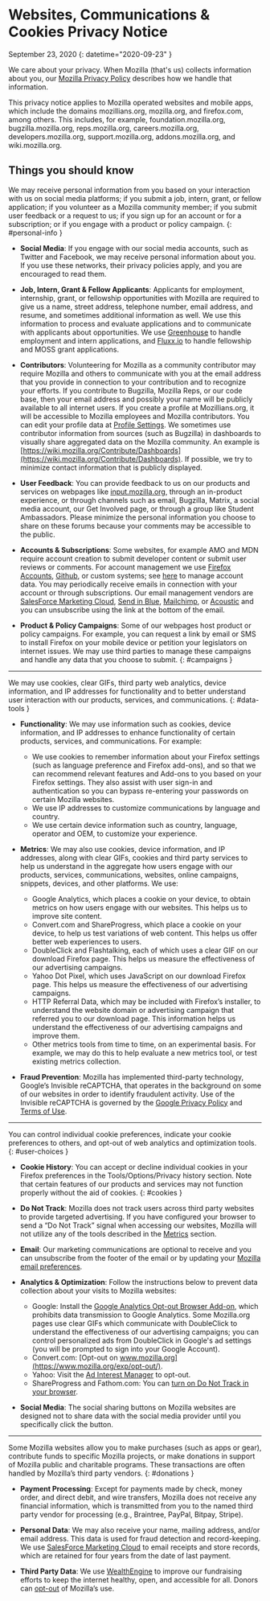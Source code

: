 # Websites, Communications & Cookies Privacy Notice

September 23, 2020
{: datetime="2020-09-23" }

We care about your privacy. When Mozilla (that's us) collects information about you, our [Mozilla Privacy Policy](https://www.mozilla.org/privacy/) describes how we handle that information.

This privacy notice applies to Mozilla operated websites and mobile apps, which include the domains mozillians.org, mozilla.org, and firefox.com, among others. This includes, for example, foundation.mozilla.org, bugzilla.mozilla.org, reps.mozilla.org, careers.mozilla.org, developers.mozilla.org, support.mozilla.org, addons.mozilla.org, and wiki.mozilla.org.

## Things you should know

We may receive personal information from you based on your interaction with us on social media platforms; if you submit a job, intern, grant, or fellow application; if you volunteer as a Mozilla community member; if you submit user feedback or a request to us; if you sign up for an account or for a subscription; or if you engage with a product or policy campaign. 
{: #personal-info }

* **Social Media**: If you engage with our social media accounts, such as Twitter and Facebook, we may receive personal information about you. If you use these networks, their privacy policies apply, and you are encouraged to read them.

* **Job, Intern, Grant & Fellow Applicants**: Applicants for employment, internship, grant, or fellowship opportunities with Mozilla are required to give us a name, street address, telephone number, email address, and resume, and sometimes additional information as well. We use this information to process and evaluate applications and to communicate with applicants about opportunities. We use [Greenhouse](https://www.greenhouse.io/privacy-policy) to handle employment and intern applications, and [Fluxx.io](https://www.fluxx.io/privacy-policy) to handle fellowship and MOSS grant applications.

* **Contributors**: Volunteering for Mozilla as a community contributor may require Mozilla and others to communicate with you at the email address that you provide in connection to your contribution and to recognize your efforts. If you contribute to Bugzilla, Mozilla Reps, or our code base, then your email address and possibly your name will be publicly available to all internet users. If you create a profile at Mozillians.org, it will be accessible to Mozilla employees and Mozilla contributors. You can edit your profile data at [Profile Settings](https://mozillians.org/user/edit). We sometimes use contributor information from sources (such as Bugzilla) in dashboards to visually share aggregated data on the Mozilla community. An example is [https://wiki.mozilla.org/Contribute/Dashboards](https://wiki.mozilla.org/Contribute/Dashboards). If possible, we try to minimize contact information that is publicly displayed.

* **User Feedback**: You can provide feedback to us on our products and services on webpages like [input.mozilla.org](https://input.mozilla.org/), through an in-product experience, or through channels such as email, Bugzilla, Matrix, a social media account, our Get Involved page, or through a group like Student Ambassadors. Please minimize the personal information you choose to share on these forums because your comments may be accessible to the public.

* **Accounts & Subscriptions**: Some websites, for example AMO and MDN require account creation to submit developer content or submit user reviews or comments. For account management we use [Firefox Accounts](https://www.mozilla.org/privacy/firefox/), [Github](https://help.github.com/en/github/site-policy/github-privacy-statement#our-use-of-cookies-and-tracking), or custom systems; see [here](https://support.mozilla.org/kb/managing-account-data) to manage account data. You may periodically receive emails in connection with your account or through  subscriptions. Our email management vendors are [SalesForce Marketing Cloud](https://www.marketingcloud.com/privacy-policy/website-privacy-statement/), [Send in Blue](https://www.sendinblue.com/legal/privacypolicy/), [Mailchimp](https://mailchimp.com/legal/privacy/), or [Acoustic](https://acoustic.com/privacy-notice/) and you can unsubscribe using the link at the bottom of the email. 

* **Product & Policy Campaigns**: Some of our webpages host product or policy campaigns. For example, you can request a link by email or SMS to install Firefox on your mobile device or petition your legislators on internet issues. We may use third parties to manage these campaigns and handle any data that you choose to submit. 
{: #campaigns }

---------------------------------------

We may use cookies, clear GIFs, third party web analytics, device information, and IP addresses for functionality and to better understand user interaction with our products, services, and communications. 
{: #data-tools }

* **Functionality**: We may use information such as cookies, device information, and IP addresses to enhance functionality of certain products, services, and communications. For example:
    * We use cookies to remember information about your Firefox settings (such as language preference and Firefox add-ons), and so that we can recommend relevant features and Add-ons to you based on your Firefox settings. They also assist with user sign-in and authentication so you can bypass re-entering your passwords on certain Mozilla websites.
    * We use IP addresses to customize communications by language and country.
    * We use certain device information such as country, language, operator and OEM, to customize your experience.

* **Metrics**: We may also use cookies, device information, and IP addresses, along with clear GIFs, cookies and third party services to help us understand in the aggregate how users engage with our products, services, communications, websites, online campaigns, snippets, devices, and other platforms. We use:
    * Google Analytics, which places a cookie on your device, to obtain metrics on how users engage with our websites. This helps us to improve site content.
    * Convert.com and ShareProgress, which place a cookie on your device, to help us test variations of web content. This helps us offer better web experiences to users.
    * DoubleClick and Flashtalking, each of which uses a clear GIF on our download Firefox page. This helps us measure the effectiveness of our advertising campaigns.
    * Yahoo Dot Pixel, which uses JavaScript on our download Firefox page. This helps us measure the effectiveness of our advertising campaigns.
    * HTTP Referral Data, which may be included with Firefox’s installer, to understand the website domain or advertising campaign that referred you to our download page. This information helps us understand the effectiveness of our advertising campaigns and improve them.
    * Other metrics tools from time to time, on an experimental basis. For example, we may do this to help evaluate a new metrics tool, or test existing metrics collection.
  
* **Fraud Prevention**: Mozilla has implemented third-party technology, Google’s Invisible reCAPTCHA, that operates in the background on some of our websites in order to identify fraudulent activity. Use of the Invisible reCAPTCHA is governed by the [Google Privacy Policy](https://www.google.com/intl/policies/privacy/) and [Terms of Use](https://policies.google.com/terms).

---------------------------------------

You can control individual cookie preferences, indicate your cookie preferences to others, and opt-out of web analytics and optimization tools. 
{: #user-choices }

* **Cookie History**: You can accept or decline individual cookies in your Firefox preferences in the Tools/Options/Privacy history section. Note that certain features of our products and services may not function properly without the aid of cookies. 
{: #cookies }

* **Do Not Track**: Mozilla does not track users across third party websites to provide targeted advertising. If you have configured your browser to send a “Do Not Track” signal when accessing our websites, Mozilla will not utilize any of the tools described in the [Metrics](https://www.mozilla.org/privacy/websites/#data-tools) section.

* **Email**: Our marketing communications are optional to receive and you can unsubscribe from the footer of the email or by updating your [Mozilla email preferences](https://www.mozilla.org/newsletter/recovery/).

* **Analytics & Optimization**: Follow the instructions below to prevent data collection about your visits to Mozilla websites:
    * Google: Install the [Google Analytics Opt-out Browser Add-on](https://tools.google.com/dlpage/gaoptout), which prohibits data transmission to Google Analytics. Some Mozilla.org pages use clear GIFs which communicate with DoubleClick to understand the effectiveness of our advertising campaigns; you can control personalized ads from DoubleClick in Google's ad settings (you will be prompted to sign into your Google Account).
    * Convert.com: [Opt-out on www.mozilla.org](https://www.mozilla.org/exp/opt-out/).
    * Yahoo: Visit the [Ad Interest Manager](https://aim.yahoo.com/aim/us/en/optout/) to opt-out.
    * ShareProgress and Fathom.com: You can [turn on Do Not Track in your browser](https://support.mozilla.org/kb/how-do-i-turn-do-not-track-feature).

* **Social Media**: The social sharing buttons on Mozilla websites are designed not to share data with the social media provider until you specifically click the button.

---------------------------------------

Some Mozilla websites allow you to make purchases (such as apps or gear), contribute funds to specific Mozilla projects, or make donations in support of Mozilla public and charitable programs. These transactions are often handled by Mozilla’s third party vendors. 
{: #donations }

* **Payment Processing**: Except for payments made by check, money order, and direct debit, and wire transfers, Mozilla does not receive any financial information, which is transmitted from you to the named third party vendor for processing (e.g., Braintree, PayPal, Bitpay, Stripe).

* **Personal Data**: We may also receive your name, mailing address, and/or email address. This data is used for fraud detection and record-keeping. We use [SalesForce Marketing Cloud](https://www.marketingcloud.com/privacy-policy/website-privacy-statement/) to email receipts and store records, which are retained for four years from the date of last payment. 

* **Third Party Data**: We use [WealthEngine](https://www.wealthengine.com/wealthengine-inc-privacy-policy/) to improve our fundraising efforts to keep the internet healthy, open, and accessible for all. Donors can [opt-out](https://app.onetrust.com/app/#/webform/4ba08202-2ede-4934-a89e-f0b0870f95f0) of Mozilla’s use.
